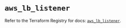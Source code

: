 # `aws_lb_listener`

Refer to the Terraform Registry for docs: [`aws_lb_listener`](https://registry.terraform.io/providers/hashicorp/aws/6.13.0/docs/resources/lb_listener).
